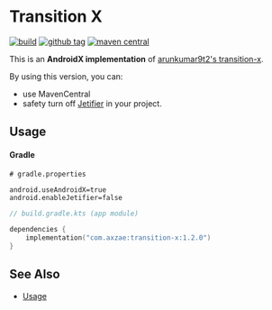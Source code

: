 # Transition X

<p>

[![build](https://img.shields.io/github/actions/workflow/status/axzae/transition-x/pre-merge.yaml?branch=main)][actions]
[![github tag](https://img.shields.io/github/v/tag/axzae/transition-x?label=github)][releases]
[![maven central](https://img.shields.io/maven-central/v/com.axzae/transition-x)][mavencentral]

</p>

This is an **AndroidX implementation** of [arunkumar9t2's transition-x](https://github.com/arunkumar9t2/transition-x).

By using this version, you can:
- use MavenCentral
- safety turn off [Jetifier][jetifier] in your project.

## Usage

#### Gradle

```properties
# gradle.properties

android.useAndroidX=true
android.enableJetifier=false
```

```kotlin
// build.gradle.kts (app module)

dependencies {
    implementation("com.axzae:transition-x:1.2.0")
}
```

## See Also

- [Usage](https://github.com/arunkumar9t2/transition-x#introduction)

[mavencentral]: https://central.sonatype.com/artifact/com.axzae/transition-x
[actions]: https://github.com/axzae/transition-x/actions
[releases]: https://github.com/axzae/transition-x/releases
[jetifier]: https://developer.android.com/tools/jetifier
